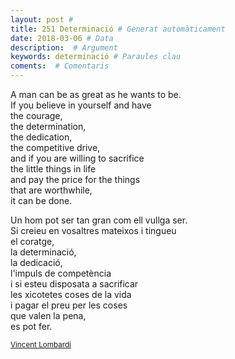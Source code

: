 ```yaml
---
layout: post #
title: 251 Determinació # Generat automàticament
date: 2018-03-06 # Data
description:  # Argument
keywords: determinació # Paraules clau
coments:  # Comentaris
---
```


A man can be as great as he wants to be. <br /> 
If you believe in yourself and have <br />
the courage, <br />
the determination, <br /> 
the dedication, <br />
the competitive drive, <br />
and if you are willing to sacrifice <br />
the little things in life <br />
and pay the price for the things <br />
that are worthwhile, <br />
it can be done. <br />

Un hom pot ser tan gran com ell vullga ser. <br />
Si creieu en vosaltres mateixos i tingueu <br />
el coratge, <br />
la determinació, <br />
la dedicació, <br />
l'impuls de competència <br />
i si esteu disposata a sacrificar <br />
les xicotetes coses de la vida <br />
i pagar el preu per les coses <br />
que valen la pena, <br />
es pot fer. <br />

<small>[Vincent Lombardi](http://vincelombardi.com/quotes.html)</small>
